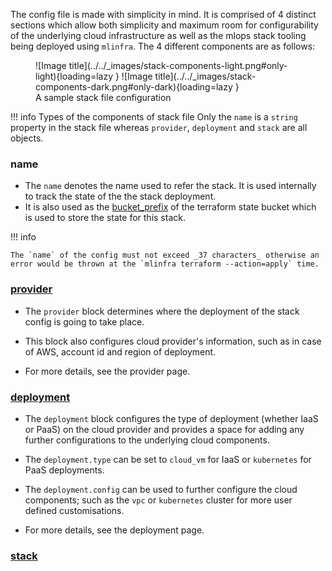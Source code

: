 The config file is made with simplicity in mind. It is comprised of 4 distinct sections which allow both simplicity and maximum room for configurability of the underlying cloud infrastructure as well as the mlops stack tooling being deployed using `mlinfra`. The 4 different components are as follows:


<figure markdown>
  ![Image title](../../_images/stack-components-light.png#only-light){loading=lazy }
  ![Image title](../../_images/stack-components-dark.png#only-dark){loading=lazy }
  <figcaption>A sample stack file configuration</figcaption>
</figure>

!!! info Types of the components of stack file
    Only the `name` is a `string` property in the stack file whereas `provider`, `deployment` and `stack` are all objects.

### name

- The `name` denotes the name used to refer the stack. It is used internally to track the state of the the stack deployment.
- It is also used as the [bucket_prefix](https://registry.terraform.io/providers/hashicorp/aws/latest/docs/resources/s3_bucket#bucket_prefix) of the terraform state bucket which is used to store the state for this stack.

!!! info

    The `name` of the config must not exceed _37 characters_ otherwise an error would be thrown at the `mlinfra terraform --action=apply` time.

### [provider](provider.md)

- The `provider` block determines where the deployment of the stack config is going to take place.
- This block also configures cloud provider's information, such as in case of AWS, account id and region of deployment.

- For more details, see the provider page.

### [deployment](deployment.md)

- The `deployment` block configures the type of deployment (whether IaaS or PaaS) on the cloud provider and provides a space for adding any further configurations to the underlying cloud components.
- The `deployment.type` can be set to `cloud_vm` for IaaS or `kubernetes` for PaaS deployments.
- The `deployment.config` can be used to further configure the cloud components; such as the `vpc` or `kubernetes` cluster for more user defined customisations.

- For more details, see the deployment page.

### [stack](stack.md)
